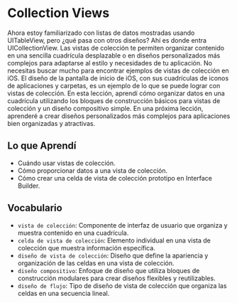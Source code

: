 # Collection Views

Ahora estoy familiarizado con listas de datos mostradas usando UITableView, pero ¿qué pasa con otros diseños? Ahí es donde entra UICollectionView. Las vistas de colección te permiten organizar contenido en una sencilla cuadrícula desplazable o en diseños personalizados más complejos para adaptarse al estilo y necesidades de tu aplicación.
No necesitas buscar mucho para encontrar ejemplos de vistas de colección en iOS. El diseño de la pantalla de inicio de iOS, con sus cuadrículas de iconos de aplicaciones y carpetas, es un ejemplo de lo que se puede lograr con vistas de colección.
En esta lección, aprendí cómo organizar datos en una cuadrícula utilizando los bloques de construcción básicos para vistas de colección y un diseño compositivo simple. En una próxima lección, aprenderé a crear diseños personalizados más complejos para aplicaciones bien organizadas y atractivas.

## Lo que Aprendí
- Cuándo usar vistas de colección.
- Cómo proporcionar datos a una vista de colección.
- Cómo crear una celda de vista de colección prototipo en Interface Builder.

## Vocabulario
- `vista de colección`: Componente de interfaz de usuario que organiza y muestra contenido en una cuadrícula.
- `celda de vista de colección`: Elemento individual en una vista de colección que muestra información específica.
- `diseño de vista de colección`: Diseño que define la apariencia y organización de las celdas en una vista de colección.
- `diseño compositivo`: Enfoque de diseño que utiliza bloques de construcción modulares para crear diseños flexibles y reutilizables.
- `diseño de flujo`: Tipo de diseño de vista de colección que organiza las celdas en una secuencia lineal.

